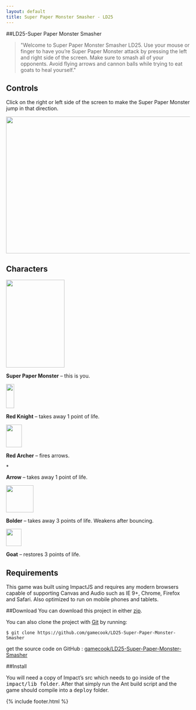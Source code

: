 ```yaml
---
layout: default
title: Super Paper Monster Smasher - LD25
---
```


<script src='game.min.js'></script>

##LD25-Super Paper Monster Smasher

>"Welcome to Super Paper Monster Smasher LD25. Use your mouse or finger to have you’re Super Paper Monster attack by pressing the left and right side of the screen. Make sure to smash all of your opponents. Avoid flying arrows and cannon balls while trying to eat goats to heal yourself."

<canvas id="canvas"></canvas>

<h2>Controls</h2>

<p>Click on the right or left side of the screen to make the
    Super Paper Monster jump in that direction.</p>

<p><img width=624 height=374 id="Picture 10" src="media/instructions/image002.jpg"></p>

<h2>Characters</h2>

<p><img width=160 height=240 id="Picture 6" src="media/instructions/image003.png"></p>

<p><b>Super Paper Monster</b> – this is you.</p>

<p><img width=22 height=66 id="Picture 11" src="media/instructions/image004.jpg"></p>

<p><b>Red Knight</b> – takes away 1 point of life.</p>

<p><img width=43 height=62 id="Picture 8"  src="media/instructions/image005.png"></p>

<p><b>Red Archer</b> – fires arrows.</p>

<p><img width=31 height=14 src="media/instructions/image006.png" alt="*"></p>

<p><b>Arrow</b> – takes away 1 point of life.</p>

<p><img width=75 height=74 id="Picture 7" src="media/instructions/image007.png"></p>

<p><b>Bolder</b> – takes away 3 points of life. Weakens after bouncing.</p>

<p><img width=42 height=47 id="Picture 4" src="media/instructions/image008.png"></p>

<p><b>Goat</b> – restores 3 points of life.</p>

<h2>Requirements</h2>

<p>This game was built using ImpactJS and requires any modern browsers capable of supporting Canvas and Audio such as IE 9+, Chrome, Firefox and Safari. Also optimized to run on mobile phones and tablets.</p>

##Download
You can download this project in either <a href="https://github.com/gamecook/LD25-Super-Paper-Monster-Smasher/archive/master.zip">zip</a>.

You can also clone the project with <a href="http://git-scm.com">Git</a> by running:

    $ git clone https://github.com/gamecook/LD25-Super-Paper-Monster-Smasher

get the source code on GitHub : <a href="https://github.com/gamecook/LD25-Super-Paper-Monster-Smasher">gamecook/LD25-Super-Paper-Monster-Smasher</a>

##Install

You will need a copy of Impact’s src which needs to go inside of the <tt>impact/lib folder</tt>. After that simply run the Ant build script and the game should compile into a <tt>deploy</tt> folder.


{% include footer.html %}
